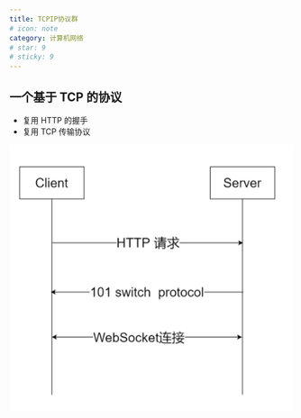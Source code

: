 ```yaml
---
title: TCPIP协议群
# icon: note
category: 计算机网络
# star: 9
# sticky: 9
---
```


## 一个基于 TCP 的协议

- 复用 HTTP 的握手
- 复用 TCP 传输协议

![websocket](./websocket.jpg)
